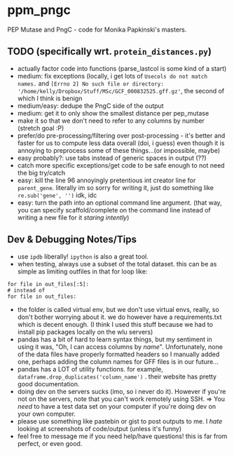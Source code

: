 # ppm_pngc
PEP Mutase and PngC - code for Monika Papkinski's masters.

## TODO (specifically wrt. `protein_distances.py`)
- actually factor code into functions (parse_lastcol is some kind of a start)
- medium: fix exceptions (locally, i get lots of `Usecols do not match names.` and `[Errno 2] No such file or directory: '/home/kelly/Dropbox/Stuff/MSc/GCF_000832525.gff.gz'`, the second of which I think is benign
- medium/easy: dedupe the PngC side of the output
- medium: get it to only show the smallest distance per pep_mutase
- make it so that we don't need to refer to any columns by number (stretch goal :P)
- prefer/do pre-processing/filtering over post-processing - it's better and faster for us to compute less data overall (doi, i guess) even though it is annoying to preprocess some of these things...(or impossible, maybe)
- easy probably?: use tabs instead of generic spaces in output (??)
- catch more specific exceptions/get code to be safe enough to not need the big try/catch
- easy: kill the line 96 annoyingly pretentious int creator line for `parent_gene`. literally im so sorry for writing it, just do something like `re.sub('gene', '')` idk, idc
- easy: turn the path into an optional command line argument. (that way, you can specify scaffold/complete on the command line instead of writing a new file for it *staring intently*)


## Dev & Debugging Notes/Tips
- use `ipdb` liberally! `ipython` is also a great tool.
- when testing, always use a subset of the total dataset. this can be as simple as limiting outfiles in that for loop like:
```
for file in out_files[:5]:
# instead of
for file in out_files:
```
- the folder is called virtual env, but we don't use virtual envs, really, so don't bother worrying about it. we do however have a requirements.txt which is decent enough. (I think I used this stuff because we had to install pip packages locally on the wlu servers)
- pandas has a bit of hard to learn syntax things, but my sentiment in using it was, "Oh, I can access columns by *name*". Unfortunately, none of the data files have properly formatted headers so I manually added one, perhaps adding the column names for GFF files is in our future...
- pandas has a LOT of utility functions. for example, `dataframe.drop_duplicates('column_name')` . their website has pretty good documentation.
- doing dev on the servers sucks (imo, so i never do it). However if you're not on the servers, note that you can't work remotely using SSH. => You *need* to have a test data set on your computer if you're doing dev on your own computer.
- please use something like pastebin or gist to post outputs to me. I *hate* looking at screenshots of code/output (unless it's funny)
- feel free to message me if you need help/have questions! this is far from perfect, or even good.
